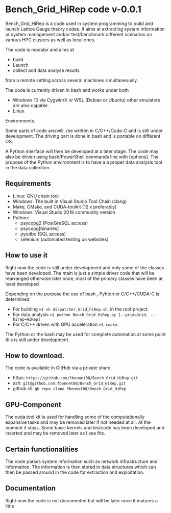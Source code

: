 Bench_Grid_HiRep code v-0.0.1
============================
Bench_Grid_HiRep is a code used in system programming to build and 
launch Lattice Gauge theory codes. It aims at extracting system
information or system management and/or test/benchmark different
scenarios on various HPC clusters as well as local ones.

The code is modular and aims at 
* build
* Launch
* collect and data analyse results

from a remote setting across several machines simultaneously.

The code is currently driven in bash and works under both 
* Windows 10 via Cygwin/X or WSL (Debian or Ubuntu) other emulators are also capable. 
* Linux

Environments. 

Some parts of code are/will ./be written in C/C++/Cuda-C and is
still under development. The driving part is done in bash and
is portable on different OS.

A Python interface will then be developed at a later stage. The code
may also be driven using bash/PowerShell commands line with [options].
The prupose of the Python environment is to have a a proper data
analysis tool in the data collection.

Requirements
------------
* Linux: GNU chain tool
* Windows: The built in Visual Studio Tool Chain (clang)
* Make, CMake, and CUDA-toolkit (12.x preferably)
* Windows: Visual Studio 2019 community version
* Python:
    - psycopg2 (PostGreSQL access)
    - psycopg[binaries]
    - pyodbc (SQL access)
    - selenium (automated testing on websites)

How to use it
-------------
Right now the code is still under development and only some of the
classes have been developed. The main is just a simple driver code that
will be rearranged otherwise later once, most of the primary classes
have been at least developed

Depending on the purpose the use of bash , Pyhton or C/C++/CUDA-C
is determined

- For building ```>$ sh dispatcher_Grid_hiRep.sh```, in the root project.
- For data analysis ```>$ python Bench_Grid_HiRep.py [--grid=Grid, --hirep=HiRep]```
- For C/C++ driven with GPU acceleration ```>$ cmake```.

The Python or the bash may be used for complete automation
at some point this is still under development.

How to download.
-----------------
The code is available in GitHub via a private share.

- https: ```https://github.com/fbonnet08/Bench_Grid_HiRep.git```
- ssh: ```git@github.com:fbonnet08/Bench_Grid_HiRep.git```
- github cli: ```gh repo clone fbonnet08/Bench_Grid_HiRep```

GPU-Component
--------------
The cuda tool kit is used for handling some of the computationally expansive
tasks and may be removed later if not needed at all. At the moment
it stays. Some basic kernels and testcode has been developed and
inserted and may be removed later as I see fits.

Certain functionalities
------------------------
The code parses system information such as network infrastructure and
information. The information is then stored in data structures which
can then be passed around in the code for extraction and
exploitation.

Documentation
---------------
Right now the code is not documented but will be later once it matures
a little

